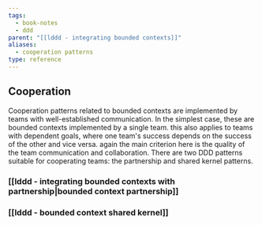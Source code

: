 ```yaml
---
tags:
  - book-notes
  - ddd
parent: "[[lddd - integrating bounded contexts]]"
aliases:
  - cooperation patterns
type: reference
---
```



## Cooperation

Cooperation patterns related to bounded contexts are implemented by teams with well-established communication. 
In the simplest case, these are bounded contexts implemented by a single team. this also applies to teams with dependent goals, where one team's success depends on the success of the other and vice versa. again the main criterion here is the quality of the team communication and collaboration.
There are two DDD patterns suitable for cooperating teams: the partnership and shared kernel patterns.

### [[lddd - integrating bounded contexts with partnership|bounded context partnership]]

### [[lddd - bounded context shared kernel]]


